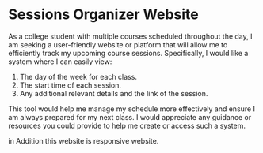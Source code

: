 # Sessions Organizer Website
 As a college student with multiple courses scheduled throughout the day, I am seeking a user-friendly website or platform that will allow me to efficiently track my upcoming course sessions. Specifically, I would like a system where I can easily view:

1) The day of the week for each class.
2) The start time of each session.
3) Any additional relevant details and the link of the session.

This tool would help me manage my schedule more effectively and ensure I am always prepared for my next class. I would appreciate any guidance or resources you could provide to help me create or access such a system.  

in Addition this website is responsive website.
